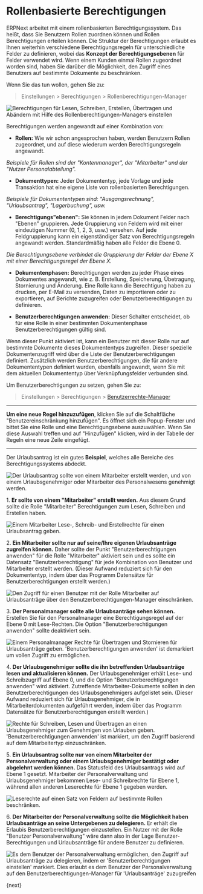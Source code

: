<!-- add-breadcrumbs -->
# Rollenbasierte Berechtigungen


ERPNext arbeitet mit einem rollenbasierten Berechtigungssystem. Das heißt, dass Sie Benutzern Rollen zuordnen können und Rollen Berechtigungen erteilen können. Die Struktur der Berechtigungen erlaubt es Ihnen weiterhin verschiedene Berechtigungsregeln für unterschiedliche Felder zu definieren, wobei das **Konzept der Berechtigungsebenen** für Felder verwendet wird. Wenn einem Kunden einmal Rollen zugeordnet worden sind, haben Sie darüber die Möglichkeit, den Zugriff eines Benutzers auf bestimmte Dokumente zu beschränken.

Wenn Sie das tun wollen, gehen Sie zu:

> Einstellungen > Berechtigungen > Rollenberechtigungen-Manager

<img alt="Berechtigungen für Lesen, Schreiben, Erstellen, Übertragen und Abändern mit Hilfe des Rollenberechtigungen-Managers einstellen" class="screenshot" src="{{docs_base_url}}/v12/assets/img/users-and-permissions/setting-up-permissions-leave-application.png">

Berechtigungen werden angewandt auf einer Kombination von:

* **Rollen:** Wie wir schon angesprochen haben, werden Benutzern Rollen zugeordnet, und auf diese wiederum werden Berechtigungsregeln angewandt.

_Beispiele für Rollen sind der "Kontenmanager", der "Mitarbeiter" und der "Nutzer Personalabteilung"._

* **Dokumenttypen:** Jeder Dokumententyp, jede Vorlage und jede Transaktion hat eine eigene Liste von rollenbasierten Berechtigungen.

_Beispiele für Dokumententypen sind: "Ausgangsrechnung", "Urlaubsantrag", "Lagerbuchung", usw._

* **Berechtigungs"ebenen":** Sie können in jedem Dokument Felder nach "Ebenen" gruppieren. Jede Gruppierung von Feldern wird mit einer eindeutigen Nummer (0, 1, 2, 3, usw.) versehen. Auf jede Feldgruppierung kann ein eigenständiger Satz von Berechtigungsregeln angewandt werden. Standardmäßig haben alle Felder die Ebene 0.

_Die Berechtigungsebene verbindet die Gruppierung der Felder der Ebene X mit einer Berechtigungsregel der Ebene X._

* **Dokumentenphasen:** Berechtigungen werden zu jeder Phase eines Dokumentes angewandt, wie z. B. Erstellung, Speicherung, Übetragung, Stornierung und Änderung. Eine Rolle kann die Berechtigung haben zu drucken, per E-Mail zu versenden, Daten zu importieren oder zu exportieren, auf Berichte zuzugreifen oder Benutzerberechtigungen zu definieren.

* **Benutzerberechtigungen anwenden:** Dieser Schalter entscheidet, ob für eine Rolle in einer bestimmten Dokumentenphase Benutzerberechtigungen gültig sind.

Wenn dieser Punkt aktiviert ist, kann ein Benutzer mit dieser Rolle nur auf bestimmte Dokumente dieses Dokumententyps zugreifen. Dieser spezielle Dokumentenzugriff wird über die Liste der Benutzerberechtigungen definiert. Zusätzlich werden Benutzerberechtigungen, die für andere Dokumententypen definiert wurden, ebenfalls angewandt, wenn Sie mit dem aktuellen Dokumententyp über Verknüpfungsfelder verbunden sind.

Um Benutzerberechtigungen zu setzen, gehen Sie zu:

> Einstellungen > Berechtigungen > [Benutzerrechte-Manager](/docs/v12/user/manual/de/setting-up/users-and-permissions/user-permissions.html)



---

**Um eine neue Regel hinzuzufügen**, klicken Sie auf die Schaltfläche "Benutzereinschränkung hinzufügen". Es öffnet sich ein Popup-Fenster und bittet Sie eine Rolle und eine Berechtigungsebene auszuwählen. Wenn Sie diese Auswahl treffen und auf "Hinzufügen" klicken, wird in der Tabelle der Regeln eine neue Zeile eingefügt.

---

Der Urlaubsantrag ist ein gutes **Beispiel**, welches alle Bereiche des Berechtigungssystems abdeckt.

<img class="screenshot" alt="Der Urlaubsantrag sollte von einem Mitarbeiter erstellt werden, und von einem Urlaubsgenehmiger oder Mitarbeiter des Personalwesens genehmigt werden." src="{{docs_base_url}}/v12/assets/img/users-and-permissions/setting-up-permissions-leave-application-form.png">

1\. **Er sollte von einem "Mitarbeiter" erstellt werden.** Aus diesem Grund sollte die Rolle "Mitarbeiter" Berechtigungen zum Lesen, Schreiben und Erstellen haben.

<img class="screenshot" alt="Einem Mitarbeiter Lese-, Schreib- und Erstellrechte für einen Urlaubsantrag geben."  src="{{docs_base_url}}/v12/assets/img/users-and-permissions/setting-up-permissions-employee-role.png">

2\. **Ein Mitarbeiter sollte nur auf seine/Ihre eigenen Urlaubsanträge zugreifen können.** Daher sollte der Punkt "Benutzerberechtigungen anwenden" für die Rolle "Mitarbeiter" aktiviert sein und es sollte ein Datensatz "Benutzerberechtigung" für jede Kombination von Benutzer und Mitarbeiter erstellt werden. (Dieser Aufwand reduziert sich für den Dokumententyp, indem über das Programm Datensätze für Benutzerberechtigungen erstellt werden.)

<img class="screenshot" alt="Den Zugriff für einen Benutzer mit der Rolle Mitarbeiter auf Urlaubsanträge über den Benutzerberechtigungen-Manager einschränken." src="{{docs_base_url}}/v12/assets/img/users-and-permissions/setting-up-permissions-employee-user-permissions.png">

3\. **Der Personalmanager sollte alle Urlaubsanträge sehen können.** Erstellen Sie für den Personalmanager eine Berechtigungsregel auf der Ebene 0 mit Lese-Rechten. Die Option "Benutzerberechtigungen anwenden" sollte deaktiviert sein.

<img class="screenshot" alt="Einem Personalmanager Rechte für Übertragen und Stornieren für Urlaubsanträge geben. 'Benutzerberechtigungen anwenden' ist demarkiert um vollen Zugriff zu ermöglichen." src="{{docs_base_url}}/v12/assets/img/users-and-permissions/setting-up-permissions-hr-manager-role.png">

4\. **Der Urlaubsgenehmiger sollte die ihn betreffenden Urlaubsanträge lesen und aktualisieren können.** Der Urlaubsgenehmiger erhält Lese- und Schreibzugriff auf Ebene 0, und die Option "Benutzerberechtigungen anwenden" wird aktiviert. Zutreffende Mitarbeiter-Dokumente sollten in den Benutzerberechtigungen des Urlaubsgenehmigers aufgelistet sein. (Dieser Aufwand reduziert sich für Urlaubsgenehmiger, die in Mitarbeiterdokumenten aufgeführt werden, indem über das Programm Datensätze für Benutzerberechtigungen erstellt werden.)

<img class="screenshot" alt="Rechte für Schreiben, Lesen und Übertragen an einen Urlaubsgenehmiger zum Genehmigen von Urlauben geben. 'Benutzerberechtigungen anwenden' ist markiert, um den Zugriff basierend auf dem Mitarbeitertyp einzuschränken." src="{{docs_base_url}}/v12/assets/img/users-and-permissions/setting-up-permissions-leave-approver-role.png">

5\. **Ein Urlaubsantrag sollte nur von einem Mitarbeiter der Personalverwaltung oder einem Urlaubsgenehmiger bestätigt oder abgelehnt werden können.** Das Statusfeld des Urlaubsantrags wird auf Ebene 1 gesetzt. Mitarbeiter der Personalverwaltung und Urlaubsgenehmiger bekommen Lese- und Schreibrechte für Ebene 1, während allen anderen Leserechte für Ebene 1 gegeben werden.

<img class="screenshot" alt="Leserechte auf einen Satz von Feldern auf bestimmte Rollen beschränken." src="/docs/v12/assets/old_images/erpnext/setting-up-permissions-level-1.png">

6\. **Der Mitarbeiter der Personalverwaltung sollte die Möglichkeit haben Urlaubsanträge an seine Untergebenen zu delegieren.** Er erhält die Erlaubis Benutzerberechtigungen einzustellen. Ein Nutzer mit der Rolle "Benutzer Personalverwaltung" wäre dann also in der Lage Benutzer-Berechtigungen und Urlaubsanträge für andere Benutzer zu definieren.

<img class="screenshot" alt="Es dem Benutzer der Personalverwaltung ermöglichen, den Zugriff auf Urlaubsanträge zu delegieren, indem er 'Benutzerberechtigungen einstellen' markiert. Dies erlaubt es dem Benutzer der Personalverwaltung auf den Benutzerberechtigungen-Manager für 'Urlaubsanträge' zuzugreifen" src="{{docs_base_url}}/v12/assets/img/users-and-permissions/setting-up-permissions-hr-user-role.png">

{next}
